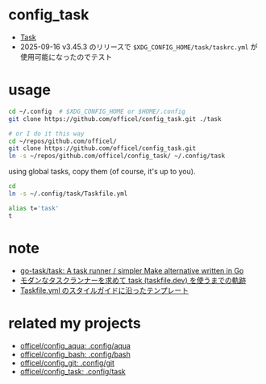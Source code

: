 # config_task

- [Task](https://taskfile.dev/)
- 2025-09-16 v3.45.3 のリリースで `$XDG_CONFIG_HOME/task/taskrc.yml` が使用可能になったのでテスト

# usage

```bash
cd ~/.config  # $XDG_CONFIG_HOME or $HOME/.config
git clone https://github.com/officel/config_task.git ./task

# or I do it this way
cd ~/repos/github.com/officel/
git clone https://github.com/officel/config_task.git
ln -s ~/repos/github.com/officel/config_task/ ~/.config/task
```

using global tasks, copy them (of course, it's up to you).

```bash
cd
ln -s ~/.config/task/Taskfile.yml

alias t='task'
t
```

# note

- [go-task/task: A task runner / simpler Make alternative written in Go](https://github.com/go-task/task)
- [モダンなタスクランナーを求めて task (taskfile.dev) を使うまでの軌跡](https://zenn.dev/raki/articles/2024-05-30_task_runner)
- [Taskfile.yml のスタイルガイドに沿ったテンプレート](https://zenn.dev/raki/articles/2024-11-19_taskfile_style_guide)

# related my projects

- [officel/config_aqua: .config/aqua](https://github.com/officel/config_aqua)
- [officel/config_bash: .config/bash](https://github.com/officel/config_bash)
- [officel/config_git: .config/git](https://github.com/officel/config_git)
- [officel/config_task: .config/task](https://github.com/officel/config_task)
